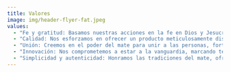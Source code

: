 ```yaml
---
title: Valores
image: img/header-flyer-fat.jpeg
values: 
  - "Fe y gratitud: Basamos nuestras acciones en la fe en Dios y Jesucristo, guiados por la gratitud hacia la vida y nuestro Creador."
  - "Calidad: Nos esforzamos en ofrecer un producto meticulosamente diseñado, que refleje nuestra pasión y compromiso."
  - "Unión: Creemos en el poder del mate para unir a las personas, fortaleciendo la amistad, el amor y la comunidad."
  - "Innovación: Nos comprometemos a estar a la vanguardia, marcando tendencia en el mercado con productos únicos."
  - "Simplicidad y autenticidad: Honramos las tradiciones del mate, ofreciendo un sabor que conecta con las raíces y emociones de cada consumidor."
---
```

